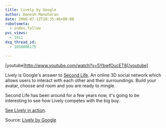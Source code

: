 ```yaml
---
title: Lively by Google
author: Danesh Manoharan
date: 2008-07-12T10:35:46+00:00
robotsmeta:
  - index,follow
pvc_views:
  - 1911
dsq_thread_id:
  - 1058806175

---
```

[youtube]http://www.youtube.com/watch?v=5YbwfOucET8[/youtube]

Lively is Google's answer to [Second Life][1]. An online 3D social network which allows users to interact with each other and their surroundings. Build your avatar, choose and room and you are ready to mingle.

Second Life has been around for a few years now, it's going to be interesting to see how Lively competes with the big boy.

[See Lively in action][2].

Source: [Lively by Google][3]

 [1]: http://secondlife.com/whatis/
 [2]: http://www.youtube.com/results?search_query=Lively+by+Google&search_type=
 [3]: http://www.lively.com/html/landing.html